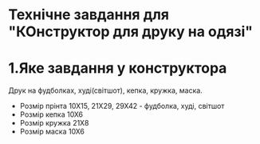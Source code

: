 # Технічне завдання для "КОнструктор для друку на одязі"

# 1.Яке завдання у конструктора
Друк на фудболках, худі(світшот), кепка, кружка, маска.
* Розмір прінта 10Х15, 21Х29, 29Х42 - фудболка, худі, світшот 
* Розмір кепка 10Х6
* Розмір кружка 21Х8
* Розмір маска 10Х6
